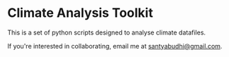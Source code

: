 # Climate Analysis Toolkit

This is a set of python scripts designed to analyse climate datafiles.

If you're interested in collaborating, email me at 
santyabudhi@gmail.com.
